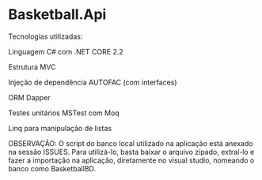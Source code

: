 # Basketball.Api

Tecnologias utilizadas:

Linguagem C# com .NET CORE 2.2

Estrutura MVC

Injeção de dependência AUTOFAC (com interfaces)

ORM Dapper

Testes unitários MSTest com Moq

Linq para manipulação de listas

OBSERVAÇÃO: O script do banco local utilizado na aplicação está anexado na sessão ISSUES. Para utilizá-lo, basta baixar o arquivo zipado, extraí-lo e fazer a importação na aplicação, diretamente no visual studio, nomeando o banco como BasketballBD.
